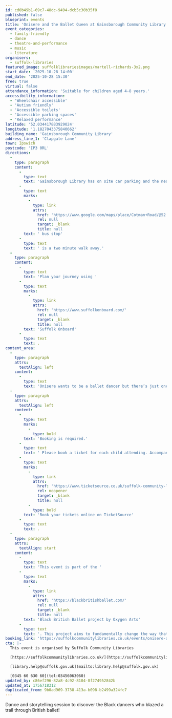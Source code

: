```yaml
---
id: cd0b49b1-69c7-48dc-9494-dcb5c30b35f8
published: false
blueprint: events
title: 'Onisere and the Ballet Queen at Gainsborough Community Library (Duplicated)'
event_categories:
  - family-friendly
  - dance
  - theatre-and-performance
  - music
  - literature
organisers:
  - suffolk-libraries
featured_image: suffolklibrariesimages/martell-richards-3x2.png
start_date: '2025-10-28 14:00'
end_date: '2025-10-28 15:30'
free: true
virtual: false
attendance_information: 'Suitable for children aged 4-8 years.'
accessibility_information:
  - 'Wheelchair accessible'
  - 'Autism friendly'
  - 'Accessible toilets'
  - 'Accessible parking spaces'
  - 'Relaxed performance'
latitude: '52.034417883929024'
longitude: '1.1827043375840662'
building_name: 'Gainsborough Community Library'
address_line_1: 'Clapgate Lane'
town: Ipswich
postcode: 'IP3 0RL'
directions:
  -
    type: paragraph
    content:
      -
        type: text
        text: 'Gainsborough Library has on site car parking and the nearest'
      -
        type: text
        marks:
          -
            type: link
            attrs:
              href: 'https://www.google.com/maps/place/Cotman+Road/@52.0347317,1.1796921,17z/data=!4m23!1m16!4m15!1m6!1m2!1s0x47d99fea5af611b5:0x4718b94a3008c570!2sGainsborough+Community+Library,+Clapgate+Ln,+Ipswich+IP3+0RL!2m2!1d1.1827311!2d52.0342691!1m6!1m2!1s0x47d99feb18d504d7:0xba3c4c99e783cda6!2sCotman+Road,+Ipswich+IP3+0RG!2m2!1d1.181868!2d52.035336!3e2!3m5!1s0x47d99feb18d504d7:0xba3c4c99e783cda6!8m2!3d52.035336!4d1.181868!16s%2Fg%2F1q67rd9sc?entry=ttu'
              rel: null
              target: _blank
              title: null
        text: ' bus stop'
      -
        type: text
        text: ' is a two minute walk away.'
  -
    type: paragraph
    content:
      -
        type: text
        text: 'Plan your journey using '
      -
        type: text
        marks:
          -
            type: link
            attrs:
              href: 'https://www.suffolkonboard.com/'
              rel: null
              target: _blank
              title: null
        text: 'Suffolk Onboard'
      -
        type: text
        text: .
content_area:
  -
    type: paragraph
    attrs:
      textAlign: left
    content:
      -
        type: text
        text: 'Onisere wants to be a ballet dancer but there’s just one problem: she’s black and she’s never seen any other ballet dancers who look like her. Enter, the ballet queen, Sandie Mae, who takes Onisere, and her annoying, football mad little brother Tayo, on a fantastical journey through the history of Black British ballet. A journey that begins in 1940s London, and takes in Glasgow, New York, Paris, Los Angeles and Johannesburg before landing back in the UK.'
  -
    type: paragraph
    attrs:
      textAlign: left
    content:
      -
        type: text
        marks:
          -
            type: bold
        text: 'Booking is required.'
      -
        type: text
        text: ' Please book a ticket for each child attending. Accompanying adults don’t need to book. '
      -
        type: text
        marks:
          -
            type: link
            attrs:
              href: 'https://www.ticketsource.co.uk/suffolk-community-libraries/onisere-and-the-ballet-queen-at-gainsborough-community-library/2025-10-28/14:00/t-xmpjjyl'
              rel: noopener
              target: _blank
              title: null
          -
            type: bold
        text: 'Book your tickets online on TicketSource'
      -
        type: text
        text: .
  -
    type: paragraph
    attrs:
      textAlign: start
    content:
      -
        type: text
        text: 'This event is part of the '
      -
        type: text
        marks:
          -
            type: link
            attrs:
              href: 'https://blackbritishballet.com/'
              rel: null
              target: _blank
              title: null
        text: 'Black British Ballet project by Oxygen Arts'
      -
        type: text
        text: '. This project aims to fundamentally change the way that ballet is seen and operates in Britain. They are creating a range of products and activities to share the hidden history of black dancers in British ballet, bringing ballet to new and diverse audiences and driving change in the industry.'
booking_link: 'https://suffolkcommunitylibraries.co.uk/events/onisere-and-the-ballet-queen-at-gainsborough-community-library/'
cta: |-
  This event is organised by Suffolk Community Libraries

  [https://suffolkcommunitylibraries.co.uk/](https://suffolkcommunitylibraries.co.uk/) 

  [library.help@suffolk.gov.uk](mailto:library.help@suffolk.gov.uk)

  [0345 60 630 60](tel:03456063060)
updated_by: c86ef296-82a8-4c92-8104-8f274952842b
updated_at: 1756718312
duplicated_from: 9b0ad969-3738-413a-b098-b2499a324fc7
---
```

Dance and storytelling session to discover the Black dancers who blazed a trail through British ballet!